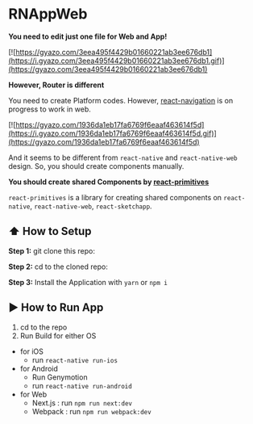 #  RNAppWeb

**You need to edit just one file for Web and App!**

[![https://gyazo.com/3eea495f4429b01660221ab3ee676db1](https://i.gyazo.com/3eea495f4429b01660221ab3ee676db1.gif)](https://gyazo.com/3eea495f4429b01660221ab3ee676db1)

**However, Router is different**

You need to create Platform codes. However, [react-navigation](https://github.com/react-navigation/react-navigation) is on progress to work in web.

[![https://gyazo.com/1936da1eb17fa6769f6eaaf463614f5d](https://i.gyazo.com/1936da1eb17fa6769f6eaaf463614f5d.gif)](https://gyazo.com/1936da1eb17fa6769f6eaaf463614f5d)

And it seems to be different from `react-native` and `react-native-web` design. So, you should create components manually.

**You should create shared Components by [react-primitives](https://github.com/lelandrichardson/react-primitives)**

`react-primitives` is a library for creating shared components on `react-native`, `react-native-web`, `react-sketchapp`.


## :arrow_up: How to Setup

**Step 1:** git clone this repo:

**Step 2:** cd to the cloned repo:

**Step 3:** Install the Application with `yarn` or `npm i`


## :arrow_forward: How to Run App

1. cd to the repo
2. Run Build for either OS
  * for iOS
    * run `react-native run-ios`
  * for Android
    * Run Genymotion
    * run `react-native run-android`
  * for Web
    * Next.js : run `npm run next:dev`
    * Webpack : run `npm run webpack:dev`